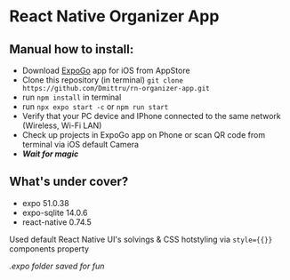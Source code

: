 # React Native Organizer App

## Manual how to install:

- Download [ExpoGo](https://apps.apple.com/us/app/expo-go/id982107779) app for iOS from AppStore
- Clone this repository (in terminal) `git clone https://github.com/Dmittru/rn-organizer-app.git`
- run `npm install` in terminal
- run `npx expo start -c` or `npm run start`
- Verify that your PC device and IPhone connected to the same network (Wireless, Wi-Fi LAN)
- Check up projects in ExpoGo app on Phone or scan QR code from terminal via iOS default Camera
- ***Wait for magic***

## What's under cover?

- expo 51.0.38
- expo-sqlite 14.0.6
- react-native 0.74.5

Used default React Native UI's solvings & CSS hotstyling via `style={{}}` components property

_.expo folder saved for fun_